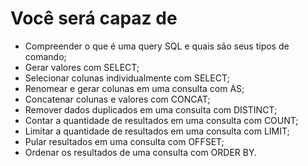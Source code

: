 # Você será capaz de

- Compreender o que é uma query SQL e quais são seus tipos de comando;
- Gerar valores com SELECT;
- Selecionar colunas individualmente com SELECT;
- Renomear e gerar colunas em uma consulta com AS;
- Concatenar colunas e valores com CONCAT;
- Remover dados duplicados em uma consulta com DISTINCT;
- Contar a quantidade de resultados em uma consulta com COUNT;
- Limitar a quantidade de resultados em uma consulta com LIMIT;
- Pular resultados em uma consulta com OFFSET;
- Ordenar os resultados de uma consulta com ORDER BY.
